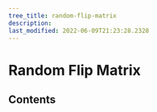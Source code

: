 ```yaml
---
tree_title: random-flip-matrix
description: 
last_modified: 2022-06-09T21:23:28.2328
---
```


# Random Flip Matrix

## Contents
